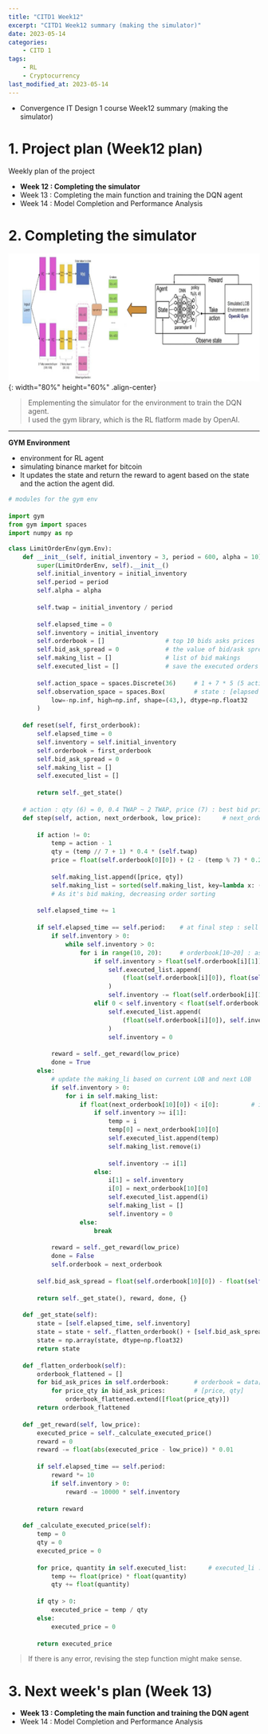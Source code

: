 ```yaml
---
title: "CITD1 Week12"
excerpt: "CITD1 Week12 summary (making the simulator)"
date: 2023-05-14
categories:
    - CITD 1
tags:
    - RL
    - Cryptocurrency
last_modified_at: 2023-05-14
---
```

- Convergence IT Design 1 course Week12 summary (making the simulator)


# 1. Project plan (Week12 plan)

Weekly plan of the project

- **Week 12 : Completing the simulator**  
- Week 13 : Completing the main function and training the DQN agent
- Week 14 : Model Completion and Performance Analysis


# 2. Completing the simulator  

![DQN architecture](/assets/images/DQN-architecture.png){: width="80%" height="60%" .align-center}

> Emplementing the simulator for the environment to train the DQN agent.  
> I used the gym library, which is the RL flatform made by OpenAI.

- - -  
**GYM Environment**  
- environment for RL agent  
- simulating binance market for bitcoin  
- It updates the state and return the reward to agent based on the state and the action the agent did.  

```python
# modules for the gym env

import gym
from gym import spaces
import numpy as np
```

```python
class LimitOrderEnv(gym.Env):
    def __init__(self, initial_inventory = 3, period = 600, alpha = 10):
        super(LimitOrderEnv, self).__init__()
        self.initial_inventory = initial_inventory
        self.period = period
        self.alpha = alpha

        self.twap = initial_inventory / period

        self.elapsed_time = 0
        self.inventory = initial_inventory
        self.orderbook = []                 # top 10 bids asks prices
        self.bid_ask_spread = 0             # the value of bid/ask spread
        self.making_list = []               # list of bid makings      (price, qty)
        self.executed_list = []             # save the executed orders (price, qty)

        self.action_space = spaces.Discrete(36)     # 1 + 7 * 5 (5 actions for quantity, 7 actions for price)
        self.observation_space = spaces.Box(        # state : [elapsed time, remaining inventory, LOB, bid/ask spread] (1 + 1 + 2*10*2 + 1 = 43) 
            low=-np.inf, high=np.inf, shape=(43,), dtype=np.float32
        )

    def reset(self, first_orderbook):
        self.elapsed_time = 0
        self.inventory = self.initial_inventory
        self.orderbook = first_orderbook
        self.bid_ask_spread = 0
        self.making_list = []
        self.executed_list = []

        return self._get_state()

    # action : qty (6) = 0, 0.4 TWAP ~ 2 TWAP, price (7) : best bid price + 0.2 alpha ~ best bid - alpha (alpha = 10)
    def step(self, action, next_orderbook, low_price):      # next_orderbook = data['b'][t+1] + data['a'][t+1]

        if action != 0:
            temp = action - 1
            qty = (temp // 7 + 1) * 0.4 * (self.twap)
            price = float(self.orderbook[0][0]) + (2 - (temp % 7) * 0.2 * self.alpha)

            self.making_list.append([price, qty])
            self.making_list = sorted(self.making_list, key=lambda x: (-x[0], x[1])) 
            # As it's bid making, decreasing order sorting
            
        self.elapsed_time += 1

        if self.elapsed_time == self.period:    # at final step : sell remaining inventory
            if self.inventory > 0:
                while self.inventory > 0:
                    for i in range(10, 20):     # orderbook[10~20] : ask
                        if self.inventory > float(self.orderbook[i][1]):
                            self.executed_list.append(
                                (float(self.orderbook[i][0]), float(self.orderbook[i][1]))
                            )
                            self.inventory -= float(self.orderbook[i][1])
                        elif 0 < self.inventory < float(self.orderbook[i][1]):
                            self.executed_list.append(
                                (float(self.orderbook[i][0]), self.inventory)
                            )
                            self.inventory = 0

            reward = self._get_reward(low_price)
            done = True
        else:
            # update the making_li based on current LOB and next LOB
            if self.inventory > 0:
                for i in self.making_list:
                    if float(next_orderbook[10][0]) < i[0]:         # if bid making is lower than best ask price of next_orderbook
                        if self.inventory >= i[1]: 
                            temp = i
                            temp[0] = next_orderbook[10][0]
                            self.executed_list.append(temp)
                            self.making_list.remove(i)
                            
                            self.inventory -= i[1]
                        else:
                            i[1] = self.inventory
                            i[0] = next_orderbook[10][0]
                            self.executed_list.append(i)
                            self.making_list = []
                            self.inventory = 0
                    else:
                        break

            reward = self._get_reward(low_price)
            done = False
            self.orderbook = next_orderbook

        self.bid_ask_spread = float(self.orderbook[10][0]) - float(self.orderbook[0][0])

        return self._get_state(), reward, done, {}

    def _get_state(self):
        state = [self.elapsed_time, self.inventory]
        state = state + self._flatten_orderbook() + [self.bid_ask_spread]
        state = np.array(state, dtype=np.float32)
        return state

    def _flatten_orderbook(self):
        orderbook_flattened = []
        for bid_ask_prices in self.orderbook:       # orderbook = data['b'][t] + data['a'][t]
            for price_qty in bid_ask_prices:        # [price, qty]
                orderbook_flattened.extend([float(price_qty)])
        return orderbook_flattened

    def _get_reward(self, low_price):
        executed_price = self._calculate_executed_price()
        reward = 0
        reward -= float(abs(executed_price - low_price)) * 0.01

        if self.elapsed_time == self.period:
            reward *= 10
            if self.inventory > 0:
                reward -= 10000 * self.inventory

        return reward

    def _calculate_executed_price(self):
        temp = 0
        qty = 0
        executed_price = 0

        for price, quantity in self.executed_list:      # executed_li : list of executed(price, qty)
            temp += float(price) * float(quantity)
            qty += float(quantity)

        if qty > 0:
            executed_price = temp / qty
        else:
            executed_price = 0

        return executed_price
```
> If there is any error, revising the step function might make sense.

# 3. Next week's plan (Week 13) 
    
- **Week 13 : Completing the main function and training the DQN agent**
- Week 14 : Model Completion and Performance Analysis